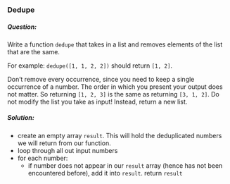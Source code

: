 ### Dedupe

##### Question:

Write a function `dedupe` that takes in a list and removes elements of the list that are the same.

For example: `dedupe([1, 1, 2, 2])` should return `[1, 2]`.

Don’t remove every occurrence, since you need to keep a single occurrence of a number.
The order in which you present your output does not matter. So returning `[1, 2, 3]` is the same as returning `[3, 1, 2]`.
Do not modify the list you take as input! Instead, return a new list.

##### Solution:

- create an empty array `result`. This will hold the deduplicated numbers we will return from our function.
- loop through all out input numbers
- for each number:
  - if number does not appear in our `result` array (hence has not been encountered before), add it into `result`.
    return `result`
